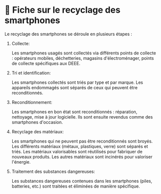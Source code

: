 # 🚧 Fiche sur le recyclage des smartphones

Le recyclage des smartphones se déroule en plusieurs étapes :
1. Collecte:

   Les smartphones usagés sont collectés via différents points de collecte : opérateurs mobiles, déchetteries, magasins d'électroménager, points de collecte spécifiques aux DEEE.

2. Tri et identification:

   Les smartphones collectés sont triés par type et par marque.
   Les appareils endommagés sont séparés de ceux qui peuvent être reconditionnés.

3. Reconditionnement:

   Les smartphones en bon état sont reconditionnés : réparation, nettoyage, mise à jour logicielle.
   Ils sont ensuite revendus comme des smartphones d'occasion.

4. Recyclage des matériaux:

   Les smartphones qui ne peuvent pas être reconditionnés sont broyés.
   Les différents matériaux (métaux, plastiques, verre) sont séparés et triés.
   Les matériaux valorisables sont réutilisés pour fabriquer de nouveaux produits.
   Les autres matériaux sont incinérés pour valoriser l'énergie.

5. Traitement des substances dangereuses:

   Les substances dangereuses contenues dans les smartphones (piles, batteries, etc.) sont traitées et éliminées de manière spécifique.